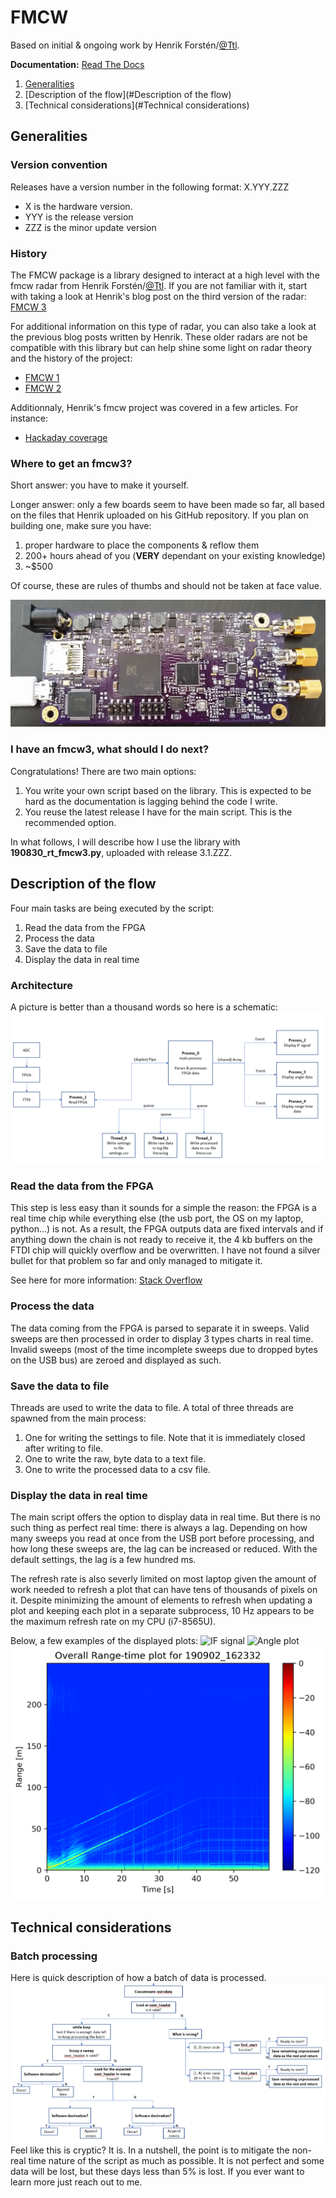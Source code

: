 # FMCW
Based on initial & ongoing work by Henrik Forstén/[@Ttl](https://github.com/Ttl/).

**Documentation:** [Read The Docs](https://fmcw.readthedocs.io)

1. [Generalities](#Generalities)
2. [Description of the flow](#Description of the flow)
3. [Technical considerations](#Technical considerations)


## Generalities
### Version convention
Releases have a version number in the following format:
X.YYY.ZZZ
- X is the hardware version.
- YYY is the release version
- ZZZ is the minor update version

### History
The FMCW package is a library designed to interact at a high level with the fmcw radar from Henrik Forstén/[@Ttl](https://github.com/Ttl/). If you are not familiar with it, start with taking a look at Henrik's blog post on the third version of the radar:
[FMCW 3](http://hforsten.com/third-version-of-homemade-6-ghz-fmcw-radar.html)

For additional information on this type of radar, you can also take a look at the previous blog posts written by Henrik. These older radars are not be compatible with this library but can help shine some light on radar theory and the history of the project:
- [FMCW 1](http://hforsten.com/6-ghz-frequency-modulated-radar.html)
- [FMCW 2](http://hforsten.com/homemade-synthetic-aperture-radar.html)

Additionnaly, Henrik's fmcw project was covered in a few articles. For instance:
- [Hackaday coverage](https://hackaday.com/2017/10/11/homemade-6ghz-radar-v3/)

### Where to get an fmcw3?
Short answer: you have to make it yourself.

Longer answer: only a few boards seem to have been made so far, all based on the files that Henrik uploaded on his GitHub repository.
If you plan on building one, make sure you have:
1. proper hardware to place the components & reflow them
2. 200+ hours ahead of you (**VERY** dependant on your existing knowledge)
3. ~$500

Of course, these are rules of thumbs and should not be taken at face value.

![FMCW3](Pictures/board.jpg)

### I have an fmcw3, what should I do next?
Congratulations! There are two main options:
1. You write your own script based on the library. This is expected to be hard as the documentation is lagging behind the code I write.
2. You reuse the latest release I have for the main script. This is the recommended option.

In what follows, I will describe how I use the library with **190830\_rt\_fmcw3.py**, uploaded with release 3.1.ZZZ.


## Description of the flow
Four main tasks are being executed by the script:
1. Read the data from the FPGA
2. Process the data
3. Save the data to file
4. Display the data in real time

### Architecture
A picture is better than a thousand words so here is a schematic:
![Architecture](Pictures/Architecture.png)

### Read the data from the FPGA
This step is less easy than it sounds for a simple the reason: the FPGA is a real time chip while everything else (the usb port, the OS on my laptop, python...) is not. As a result, the FPGA outputs data are fixed intervals and if anything down the chain is not ready to receive it, the 4 kb buffers on the FTDI chip will quickly overflow and be overwritten. I have not found a silver bullet for that problem so far and only managed to mitigate it. 

See here for more information:
[Stack Overflow](https://stackoverflow.com/questions/57592288/pylibftdi-device-read-skips-some-bytes/57600370?noredirect=1#comment101895577_57600370)

### Process the data
The data coming from the FPGA is parsed to separate it in sweeps. Valid sweeps are then processed in order to display 3 types charts in real time. Invalid sweeps (most of the time incomplete sweeps due to dropped bytes on the USB bus) are zeroed and displayed as such.

### Save the data to file
Threads are used to write the data to file. A total of three threads are spawned from the main process:
1. One for writing the settings to file. Note that it is immediately closed after writing to file.
2. One to write the raw, byte data to a text file.
3. One to write the processed data to a csv file.

### Display the data in real time
The main script offers the option to display data in real time. But there is no such thing as perfect real time: there is always a lag. Depending on how many sweeps you read at once from the USB port before processing, and how long these sweeps are, the lag can be increased or reduced.
With the default settings, the lag is a few hundred ms.

The refresh rate is also severly limited on most laptop given the amount of work needed to refresh a plot that can have tens of thousands of pixels on it. Despite minimizing the amount of elements to refresh when updating a plot and keeping each plot in a separate subprocess, 10 Hz appears to be the maximum refresh rate on my CPU (i7-8565U).

Below, a few examples of the displayed plots:
![IF signal](https://i.ibb.co/JyPQQCg/IF-signal.png)
![Angle plot](https://i.ibb.co/vm1McyL/Angle.png)
![Range time plot](Pictures/rt.png)

## Technical considerations
### Batch processing
Here is quick description of how a batch of data is processed.
![Batch processing](Pictures/while-loop.png)
Feel like this is cryptic? It is. 
In a nutshell, the point is to mitigate the non-real time nature of the script as much as possible. It is not perfect and some data will be lost, but these days less than 5% is lost.
If you ever want to learn more just reach out to me.
